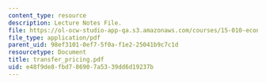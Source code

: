 ```yaml
---
content_type: resource
description: Lecture Notes File.
file: https://ol-ocw-studio-app-qa.s3.amazonaws.com/courses/15-010-economic-analysis-for-business-decisions-fall-2004/e48f9de8fbd786907a5339dd6d19237b_transfer_pricing.pdf
file_type: application/pdf
parent_uid: 98ef3101-0ef7-5f0a-f1e2-25041b9c7c1d
resourcetype: Document
title: transfer_pricing.pdf
uid: e48f9de8-fbd7-8690-7a53-39dd6d19237b
---
```

